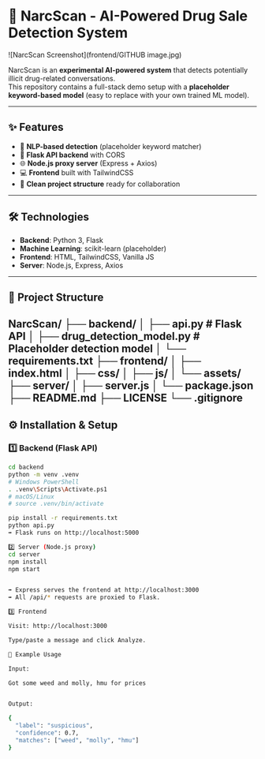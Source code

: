 # 🚀 NarcScan - AI-Powered Drug Sale Detection System

![NarcScan Screenshot](frontend/GITHUB image.jpg)

NarcScan is an **experimental AI-powered system** that detects potentially illicit drug-related conversations.  
This repository contains a full-stack demo setup with a **placeholder keyword-based model** (easy to replace with your own trained ML model).

---

## ✨ Features
- 🧠 **NLP-based detection** (placeholder keyword matcher)
- 🔗 **Flask API backend** with CORS
- 🌐 **Node.js proxy server** (Express + Axios)
- 💻 **Frontend** built with TailwindCSS
- 📂 **Clean project structure** ready for collaboration

---

## 🛠️ Technologies
- **Backend**: Python 3, Flask  
- **Machine Learning**: scikit-learn (placeholder)  
- **Frontend**: HTML, TailwindCSS, Vanilla JS  
- **Server**: Node.js, Express, Axios  

---

## 📂 Project Structure
NarcScan/
├── backend/
│ ├── api.py # Flask API
│ ├── drug_detection_model.py # Placeholder detection model
│ └── requirements.txt
├── frontend/
│ ├── index.html
│ ├── css/
│ ├── js/
│ └── assets/
├── server/
│ ├── server.js
│ └── package.json
├── README.md
├── LICENSE
└── .gitignore
---

## ⚙️ Installation & Setup

### 1️⃣ Backend (Flask API)
```bash
cd backend
python -m venv .venv
# Windows PowerShell
. .venv\Scripts\Activate.ps1
# macOS/Linux
# source .venv/bin/activate

pip install -r requirements.txt
python api.py
➡️ Flask runs on http://localhost:5000

2️⃣ Server (Node.js proxy)
cd server
npm install
npm start


➡️ Express serves the frontend at http://localhost:3000
➡️ All /api/* requests are proxied to Flask.

3️⃣ Frontend

Visit: http://localhost:3000

Type/paste a message and click Analyze.

🧪 Example Usage

Input:

Got some weed and molly, hmu for prices


Output:

{
  "label": "suspicious",
  "confidence": 0.7,
  "matches": ["weed", "molly", "hmu"]
}
